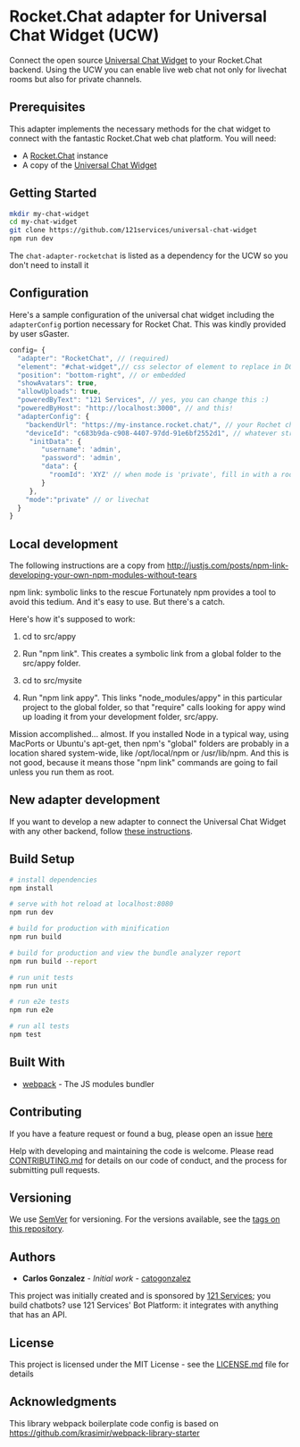 # Rocket.Chat adapter for Universal Chat Widget (UCW)

Connect the open source [Universal Chat Widget](https://github.com/catogonzalez/universal-chat-widget) to your Rocket.Chat backend. Using the UCW you can enable live web chat not only for livechat rooms but also for private channels.


## Prerequisites

This adapter implements the necessary methods for the chat widget to connect with the fantastic Rocket.Chat web chat platform. You will need:
* A [Rocket.Chat](https://rocket.chat) instance 
* A copy of the [Universal Chat Widget](https://github.com/catogonzalez/universal-chat-widget)


## Getting Started

```bash
mkdir my-chat-widget
cd my-chat-widget
git clone https://github.com/121services/universal-chat-widget
npm run dev
```
The `chat-adapter-rocketchat` is listed as a dependency for the UCW so you don't need to install it

## Configuration

Here's a sample configuration of the universal chat widget including the `adapterConfig` portion necessary for Rocket Chat. This was kindly provided by user sGaster.

```javascript
config= { 
  "adapter": "RocketChat", // (required)
  "element": "#chat-widget",// css selector of element to replace in DOM when the chat widget renders (required)
  "position": "bottom-right", // or embedded
  "showAvatars": true,
  "allowUploads": true,
  "poweredByText": "121 Services", // yes, you can change this :)
  "poweredByHost": "http://localhost:3000", // and this!
  "adapterConfig": { 
    "backendUrl": "https://my-instance.rocket.chat/", // your Rochet chat instance
    "deviceId": "c683b9da-c908-4407-97dd-91e6bf2552d1", // whatever string you want to use to track your clients' messages
     "initData": {
        "username": 'admin',
        "password": 'admin',
        "data": {
          "roomId": 'XYZ' // when mode is 'private', fill in with a room id; when mode is 'livechat' fill in a departmentId 
        } 
     },
    "mode":"private" // or livechat
  }
}
```

## Local development
The following instructions are a copy from http://justjs.com/posts/npm-link-developing-your-own-npm-modules-without-tears

npm link: symbolic links to the rescue
Fortunately npm provides a tool to avoid this tedium. And it's easy to use. But there's a catch.

Here's how it's supposed to work:

1. cd to src/appy

2. Run "npm link". This creates a symbolic link from a global folder to the src/appy folder.

3. cd to src/mysite

4. Run "npm link appy". This links "node_modules/appy" in this particular project to the global folder, so that "require" calls looking for appy wind up loading it from your development folder, src/appy.

Mission accomplished... almost. If you installed Node in a typical way, using MacPorts or Ubuntu's apt-get, then npm's "global" folders are probably in a location shared system-wide, like /opt/local/npm or /usr/lib/npm. And this is not good, because it means those "npm link" commands are going to fail unless you run them as root.


## New adapter development
If you want to develop a new adapter to connect the Universal Chat Widget with any other backend, follow [these instructions](https://github.com/catogonzalez/universal-chat-widget).

 
## Build Setup

``` bash
# install dependencies
npm install

# serve with hot reload at localhost:8080
npm run dev

# build for production with minification
npm run build

# build for production and view the bundle analyzer report
npm run build --report

# run unit tests
npm run unit

# run e2e tests
npm run e2e

# run all tests
npm test
```

## Built With

* [webpack](https://webpack.js.org/) - The JS modules bundler

## Contributing

If you have a feature request or found a bug, please open an issue [here](https://github.com/catogonzalez/chat-adapter-rocketchat/issues)

Help with developing and maintaining the code is welcome. Please read [CONTRIBUTING.md](https://github.com/catogonzalez/chat-adapter-rocketchat/contributing.md) for details on our code of conduct, and the process for submitting pull requests.

## Versioning

We use [SemVer](http://semver.org/) for versioning. For the versions available, see the [tags on this repository](https://github.com/catogonzalez/chat-adapter-rocketchat/tags). 

## Authors

* **Carlos Gonzalez** - *Initial work* - [catogonzalez](https://github.com/catogonzalez)

This project was initially created and is sponsored by [121 Services](https://121.services); you build chatbots? use 121 Services' Bot Platform: it integrates with anything that has an API. 

## License

This project is licensed under the MIT License - see the [LICENSE.md](LICENSE.md) file for details

## Acknowledgments

This library webpack boilerplate code config is based on https://github.com/krasimir/webpack-library-starter




